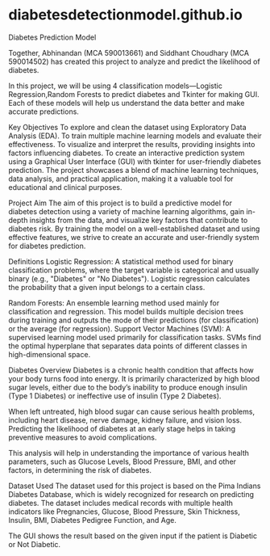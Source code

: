 # diabetesdetectionmodel.github.io

Diabetes Prediction Model

Together, Abhinandan (MCA 590013661) and Siddhant Choudhary (MCA 590014502) has created this project to analyze and predict the likelihood of diabetes.

In this project, we will be using 4 classification models—Logistic Regression,Random Forests to predict diabetes and Tkinter for making GUI. Each of these models will help us understand the data better and make accurate predictions.

Key Objectives
To explore and clean the dataset using Exploratory Data Analysis (EDA).
To train multiple machine learning models and evaluate their effectiveness.
To visualize and interpret the results, providing insights into factors influencing diabetes.
To create an interactive prediction system using a Graphical User Interface (GUI) with tkinter for user-friendly diabetes prediction.
The project showcases a blend of machine learning techniques, data analysis, and practical application, making it a valuable tool for educational and clinical purposes.

Project Aim
The aim of this project is to build a predictive model for diabetes detection using a variety of machine learning algorithms, gain in-depth insights from the data, and visualize key factors that contribute to diabetes risk. By training the model on a well-established dataset and using effective features, we strive to create an accurate and user-friendly system for diabetes prediction.

Definitions
Logistic Regression: A statistical method used for binary classification problems, where the target variable is categorical and usually binary (e.g., "Diabetes" or "No Diabetes"). Logistic regression calculates the probability that a given input belongs to a certain class.

Random Forests: An ensemble learning method used mainly for classification and regression. This model builds multiple decision trees during training and outputs the mode of their predictions (for classification) or the average (for regression).
Support Vector Machines (SVM): A supervised learning model used primarily for classification tasks. SVMs find the optimal hyperplane that separates data points of different classes in high-dimensional space.

Diabetes Overview
Diabetes is a chronic health condition that affects how your body turns food into energy. It is primarily characterized by high blood sugar levels, either due to the body’s inability to produce enough insulin (Type 1 Diabetes) or ineffective use of insulin (Type 2 Diabetes).

When left untreated, high blood sugar can cause serious health problems, including heart disease, nerve damage, kidney failure, and vision loss. Predicting the likelihood of diabetes at an early stage helps in taking preventive measures to avoid complications.

This analysis will help in understanding the importance of various health parameters, such as Glucose Levels, Blood Pressure, BMI, and other factors, in determining the risk of diabetes.

Dataset Used
The dataset used for this project is based on the Pima Indians Diabetes Database, which is widely recognized for research on predicting diabetes. The dataset includes medical records with multiple health indicators like Pregnancies, Glucose, Blood Pressure, Skin Thickness, Insulin, BMI, Diabetes Pedigree Function, and Age.

The GUI shows the result based on the given input if the patient is Diabetic or Not Diabetic.
